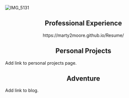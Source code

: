 ![IMG_5131](https://github.com/user-attachments/assets/3357f84e-4455-4689-98d3-301fca8f01a0)

<center>
  <h2>Professional Experience</h2>
  https://marty2moore.github.io/Resume/
</center>

<center>
  <h2>Personal Projects</h2>
</center>

Add link to personal projects page.

<center>
  <h2>Adventure</h2>
</center>

Add link to blog.
